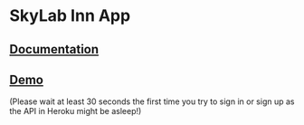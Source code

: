 # SkyLab Inn App

## [Documentation](skylab-inn-doc/README.md)

## [Demo](https://skylab-inn11132423h4h23jg423gh4hjg2j4g23g4jh2g34j2342.surge.sh/#/)

(Please wait at least 30 seconds the first time you try to sign in or sign up as the API in Heroku might be asleep!)